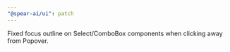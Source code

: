 ```yaml
---
"@spear-ai/ui": patch
---
```


Fixed focus outline on Select/ComboBox components when clicking away from Popover.

